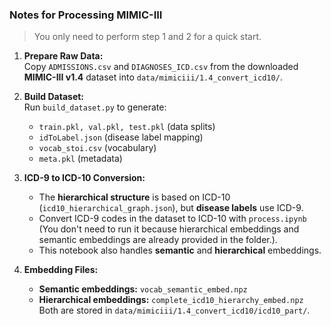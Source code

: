 ### Notes for Processing MIMIC-III  
> You only need to perform step 1 and 2 for a quick start.


1. **Prepare Raw Data:**  
   Copy `ADMISSIONS.csv` and `DIAGNOSES_ICD.csv` from the downloaded **MIMIC-III v1.4** dataset into `data/mimiciii/1.4_convert_icd10/`.  

2. **Build Dataset:**  
   Run `build_dataset.py` to generate:  
   - `train.pkl, val.pkl, test.pkl` (data splits)  
   - `idToLabel.json` (disease label mapping)  
   - `vocab_stoi.csv` (vocabulary)  
   - `meta.pkl` (metadata)  

3. **ICD-9 to ICD-10 Conversion:**  
   - The **hierarchical structure** is based on ICD-10 (`icd10_hierarchical_graph.json`), but **disease labels** use ICD-9.  
   - Convert ICD-9 codes in the dataset to ICD-10 with `process.ipynb` (You don't need to run it because hierarchical embeddings and semantic embeddings are already provided in the folder.).  
   - This notebook also handles **semantic** and **hierarchical** embeddings.  

4. **Embedding Files:**  
   - **Semantic embeddings:** `vocab_semantic_embed.npz`  
   - **Hierarchical embeddings:** `complete_icd10_hierarchy_embed.npz`  
   Both are stored in `data/mimiciii/1.4_convert_icd10/icd10_part/`.  